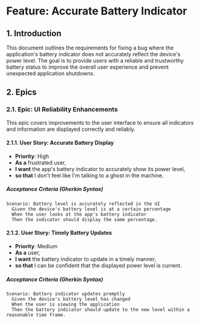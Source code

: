 # Feature: Accurate Battery Indicator

## 1. Introduction
This document outlines the requirements for fixing a bug where the application's battery indicator does not accurately reflect the device's power level. The goal is to provide users with a reliable and trustworthy battery status to improve the overall user experience and prevent unexpected application shutdowns.

## 2. Epics
### 2.1. Epic: UI Reliability Enhancements
This epic covers improvements to the user interface to ensure all indicators and information are displayed correctly and reliably.
#### 2.1.1. User Story: Accurate Battery Display
- **Priority**: High
- **As a** frustrated user,
- **I want** the app's battery indicator to accurately show its power level,
- **so that** I don't feel like I'm talking to a ghost in the machine.

##### Acceptance Criteria (Gherkin Syntax)
```gherkin
Scenario: Battery level is accurately reflected in the UI
  Given the device's battery level is at a certain percentage
  When the user looks at the app's battery indicator
  Then the indicator should display the same percentage.
```

#### 2.1.2. User Story: Timely Battery Updates
- **Priority**: Medium
- **As a** user,
- **I want** the battery indicator to update in a timely manner,
- **so that** I can be confident that the displayed power level is current.

##### Acceptance Criteria (Gherkin Syntax)
```gherkin
Scenario: Battery indicator updates promptly
  Given the device's battery level has changed
  When the user is viewing the application
  Then the battery indicator should update to the new level within a reasonable time frame.
```